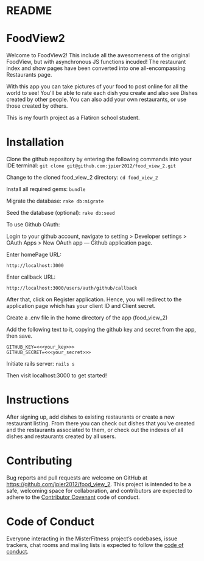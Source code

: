 # README

# FoodView2

Welcome to FoodView2! This include all the awesomeness of the original FoodView, but with asynchronous JS functions incuded! The restaurant index and show pages have been converted into one all-encompassing Restaurants page.

With this app you can take pictures of your food to post online for all the world to see! You'll be able to rate each dish you create and also see Dishes created by other people. You can also add your own restaurants, or use those created by others.

This is my fourth project as a Flatiron school student.

# Installation

Clone the github repository by entering the following commands into your IDE terminal:
```git clone git@github.com:jpier2012/food_view_2.git```

Change to the cloned food_view_2 directory:
```cd food_view_2```

Install all required gems:
```bundle```

Migrate the database:
```rake db:migrate```

Seed the database (optional):
```rake db:seed```

To use Github OAuth:

Login to your github account, navigate to setting > Developer settings > OAuth Apps > New OAuth app — Github application page.

Enter homePage URL:

```http://localhost:3000```

Enter callback URL:

```http://localhost:3000/users/auth/github/callback```

After that, click on Register application. Hence, you will redirect to the application page which has your client ID and Client secret. 

Create a .env file in the home directory of the app (food_view_2)

Add the following text to it, copying the github key and secret from the app, then save.
```
GITHUB_KEY=<<<your_key>>>
GITHUB_SECRET=<<<your_secret>>>
```

Initiate rails server:
```rails s```

Then visit localhost:3000 to get started!

# Instructions

After signing up, add dishes to existing restaurants or create a new restaurant listing. From there you can check out dishes that you've created and the restaurants associated to them, or check out the indexes of all dishes and restaurants created by all users.

# Contributing

Bug reports and pull requests are welcome on GitHub at https://github.com/jpier2012/food_view_2. This project is intended to be a safe, welcoming space for collaboration, and contributors are expected to adhere to the [Contributor Covenant](http://contributor-covenant.org) code of conduct.

# Code of Conduct

Everyone interacting in the MisterFitness project’s codebases, issue trackers, chat rooms and mailing lists is expected to follow the [code of conduct](https://github.com/'jpier2012'/food_view_2/blob/master/CODE_OF_CONDUCT.md).